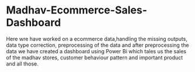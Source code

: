 # Madhav-Ecommerce-Sales-Dashboard

Here wre have worked on a ecommerce data,handling the missing outputs, data type correction, preprocessing of the data and after preprocessing the data we have created a dashboard using Power Bi which tales us the sales of the madhav stores, customer behaviour pattern and important product and all those.
